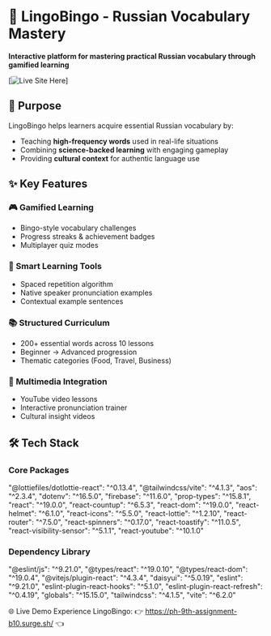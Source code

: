 # 🎯 LingoBingo - Russian Vocabulary Mastery

**Interactive platform for mastering practical Russian vocabulary through gamified learning**

[![Live Site Here](https://ph-9th-assignment-b10.surge.sh/)]

## 🌟 Purpose
LingoBingo helps learners acquire essential Russian vocabulary by:
- Teaching **high-frequency words** used in real-life situations
- Combining **science-backed learning** with engaging gameplay
- Providing **cultural context** for authentic language use

## ✨ Key Features

### 🎮 Gamified Learning
- Bingo-style vocabulary challenges
- Progress streaks & achievement badges
- Multiplayer quiz modes

### 🧠 Smart Learning Tools
- Spaced repetition algorithm
- Native speaker pronunciation examples
- Contextual example sentences

### 📚 Structured Curriculum
- 200+ essential words across 10 lessons
- Beginner → Advanced progression
- Thematic categories (Food, Travel, Business)

### 🎥 Multimedia Integration
- YouTube video lessons
- Interactive pronunciation trainer
- Cultural insight videos

## 🛠 Tech Stack

### Core Packages
"@lottiefiles/dotlottie-react": "^0.13.4",
    "@tailwindcss/vite": "^4.1.3",
    "aos": "^2.3.4",
    "dotenv": "^16.5.0",
    "firebase": "^11.6.0",
    "prop-types": "^15.8.1",
    "react": "^19.0.0",
    "react-countup": "^6.5.3",
    "react-dom": "^19.0.0",
    "react-helmet": "^6.1.0",
    "react-icons": "^5.5.0",
    "react-lottie": "^1.2.10",
    "react-router": "^7.5.0",
    "react-spinners": "^0.17.0",
    "react-toastify": "^11.0.5",
    "react-visibility-sensor": "^5.1.1",
    "react-youtube": "^10.1.0"

### Dependency Library
"@eslint/js": "^9.21.0",
    "@types/react": "^19.0.10",
    "@types/react-dom": "^19.0.4",
    "@vitejs/plugin-react": "^4.3.4",
    "daisyui": "^5.0.19",
    "eslint": "^9.21.0",
    "eslint-plugin-react-hooks": "^5.1.0",
    "eslint-plugin-react-refresh": "^0.4.19",
    "globals": "^15.15.0",
    "tailwindcss": "^4.1.5",
    "vite": "^6.2.0"

🌐 Live Demo
Experience LingoBingo:
👉 https://ph-9th-assignment-b10.surge.sh/ 👈


